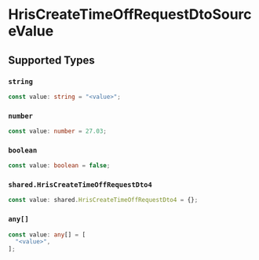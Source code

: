 # HrisCreateTimeOffRequestDtoSourceValue


## Supported Types

### `string`

```typescript
const value: string = "<value>";
```

### `number`

```typescript
const value: number = 27.03;
```

### `boolean`

```typescript
const value: boolean = false;
```

### `shared.HrisCreateTimeOffRequestDto4`

```typescript
const value: shared.HrisCreateTimeOffRequestDto4 = {};
```

### `any[]`

```typescript
const value: any[] = [
  "<value>",
];
```

